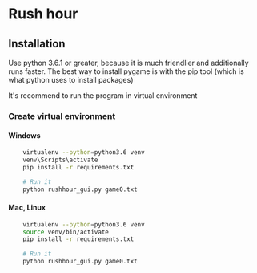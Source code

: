 # Rush hour

## Installation

Use python 3.6.1 or greater, because it is much friendlier and additionally runs faster.
The best way to install pygame is with the pip tool (which is what python uses to install packages)

It's recommend to run the program in virtual environment

### Create virtual environment
#### Windows

```bash
    virtualenv --python=python3.6 venv
    venv\Scripts\activate
    pip install -r requirements.txt

    # Run it
    python rushhour_gui.py game0.txt
```

#### Mac, Linux

```bash
    virtualenv --python=python3.6 venv
    source venv/bin/activate
    pip install -r requirements.txt

    # Run it
    python rushhour_gui.py game0.txt
```